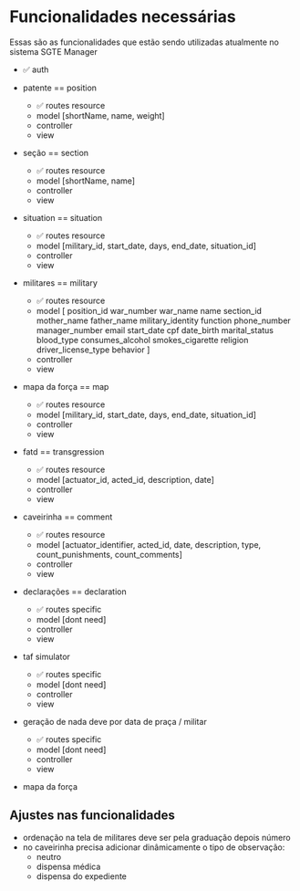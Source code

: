 # Funcionalidades necessárias

Essas são as funcionalidades que estão sendo utilizadas atualmente no sistema SGTE Manager
- ✅ auth 
- patente == position
    - ✅ routes resource
    - model [shortName, name, weight]
    - controller
    - view
- seção == section
    - ✅ routes resource
    - model [shortName, name]
    - controller
    - view
- situation == situation
    - ✅ routes resource
    - model [military_id, start_date, days, end_date, situation_id]
    - controller
    - view
- militares == military
    - ✅ routes resource
    - model [
        position_id
        war_number
        war_name
        name
        section_id
        mother_name
        father_name
        military_identity
        function
        phone_number
        manager_number
        email
        start_date
        cpf
        date_birth
        marital_status
        blood_type
        consumes_alcohol
        smokes_cigarette
        religion
        driver_license_type
        behavior
    ]
    - controller
    - view
- mapa da força == map
    - ✅ routes resource
    - model [military_id, start_date, days, end_date, situation_id]
    - controller
    - view
- fatd == transgression
    - ✅ routes resource
    - model [actuator_id, acted_id, description, date]
    - controller
    - view
- caveirinha == comment
    - ✅ routes resource
    - model [actuator_identifier, acted_id, date, description, type, count_punishments, count_comments]
    - controller
    - view
- declarações == declaration
    - ✅ routes specific
    - model [dont need]
    - controller
    - view
- taf simulator
    - ✅ routes specific
    - model [dont need]
    - controller
    - view
- geração de nada deve por data de praça / militar
    - ✅ routes specific
    - model [dont need]
    - controller
    - view

- mapa da força

## Ajustes nas funcionalidades
- ordenação na tela de militares deve ser pela graduação depois número
- no caveirinha precisa adicionar dinâmicamente o tipo de observação:
	- neutro
	- dispensa médica
	- dispensa do expediente
